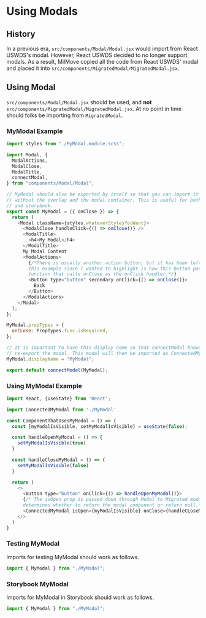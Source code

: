 # Using Modals

## History

In a previous era, `src/components/Modal/Modal.jsx` would import from React USWDS's modal.
However, React USWDS decided to no longer support modals.
As a result, MilMove copied all the code from React USWDS' modal and placed it into `src/components/MigratedModal/MigratedModal.jsx`.

## Using Modal

`src/components/Modal/Modal.jsx` should be used, and **not** `src/components/MigratedModal/MigratedModal.jsx`.
At no point in time should folks be importing from `MigratedModal`.

### MyModal Example

```js
import styles from "./MyModal.module.scss";

import Modal, {
  ModalActions,
  ModalClose,
  ModalTitle,
  connectModal,
} from "components/Modal/Modal";

// MyModal should also be exported by itself so that you can import it as is
// without the overlay and the modal container. This is useful for both testing
// and storybook.
export const MyModal = ({ onClose }) => {
  return (
    <Modal className={styles.whateverStylesYouWant}>
      <ModalClose handleClick={() => onClose()} />
      <ModalTitle>
        <h4>My Modal</h4>
      </ModalTitle>
      My Modal Content
      <ModalActions>
        {/*There is usually another action button, but it has been left out of
        this example since I wanted to highlight is how this button passes a
        function that calls onClose as the onClick handler.*/}
        <Button type="button" secondary onClick={() => onClose()}>
          Back
        </Button>
      </ModalActions>
    </Modal>
  );
};

MyModal.propTypes = {
  onCLose: PropTypes.func.isRequired,
};

// It is important to have this display name so that connectModal knows how to
// re-export the modal. This modal will then be imported as ConnectedMyModal.
MyModal.displayName = "MyModal";

export default connectModal(MyModal);
```

### Using MyModal Example

```js
import React, {useState} from 'React';

import ConnectedMyModal from './MyModal'

const ComponentThatUsesMyModal = () => {
  const [myModalIsVisible, setMyModalIsVisible] = useState(false);

  const handleOpenMyModal = () => {
    setMyModalIsVisible(true)
  }

  const handleCloseMyModal = () => {
    setMyModalIsVisible(false)
  }

  return (
    <>
      <Button type="button" onClick={() => handleOpenMyModal()}>
      {/* The isOpen prop is passed down through Modal to Migrated modal and
      determines whether to return the modal component or return null.*/}
      <ConnectedMyModal isOpen={myModalIsVisible} onClose={handleCLoseMyModal}/>
    </>
  )
}
```

### Testing MyModal

Imports for testing MyModal should work as follows.

```js
import { MyModal } from "./MyModal";
```

### Storybook MyModal

Imports for MyModal in Storybook should work as follows.

```js
import { MyModal } from "./MyModal";
```
